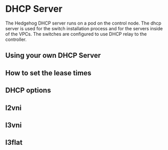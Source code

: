 # DHCP Server

The Hedgehog DHCP server runs on a pod on the control node. The dhcp server
is used for the switch installation process and for the servers inside of the
VPCs. The switches are configured to use DHCP relay to the controller.

## Using your own DHCP Server

## How to set the lease times 

## DHCP options


## l2vni

## l3vni

## l3flat
